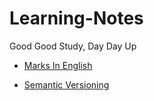 # Learning-Notes
Good Good Study, Day Day Up

* [Marks In English](./marks_in_english.md)

* [Semantic Versioning](https://semver.org/lang/zh-CN/)
